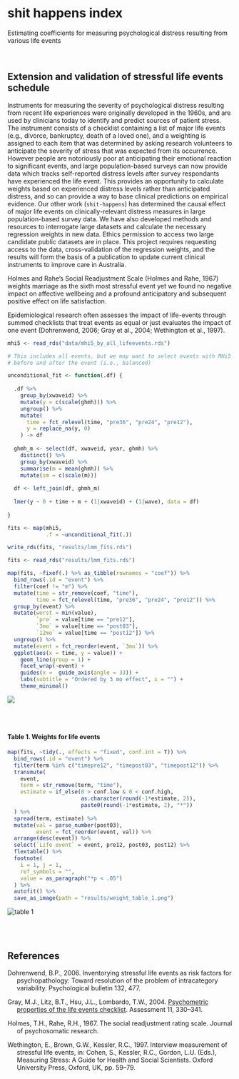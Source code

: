 shit happens index
================

Estimating coefficients for measuring psychological distress resulting
from various life events

<br>

## Extension and validation of stressful life events schedule

Instruments for measuring the severity of psychological distress
resulting from recent life experiences were originally developed in the
1960s, and are used by clinicians today to identify and predict sources
of patient stress. The instrument consists of a checklist containing a
list of major life events (e.g., divorce, bankruptcy, death of a loved
one), and a weighting is assigned to each item that was determined by
asking research volunteers to anticipate the severity of stress that was
expected from its occurrence. However people are notoriously poor at
anticipating their emotional reaction to significant events, and large
population-based surveys can now provide data which tracks self-reported
distress levels after survey respondants have experienced the life
event. This provides an opportunity to calculate weights based on
experienced distress levels rather than anticipated distress, and so can
provide a way to base clinical predictions on empirical evidence. Our
other work (`shit-happens`) has determined the causal effect of major
life events on clinically-relevant distress measures in large
population-based survey data. We have also developed methods and
resources to interrogate large datasets and calculate the necessary
regression weights in new data. Ethics permission to access two large
candidate public datasets are in place. This project requires requesting
access to the data, cross-validation of the regression weights, and the
results will form the basis of a publication to update current clinical
instruments to improve care in Australia.

Holmes and Rahe’s Social Readjustment Scale (Holmes and Rahe, 1967)
weights marriage as the sixth most stressful event yet we found no
negative impact on affective wellbeing and a profound anticipatory and
subsequent positive effect on life satisfaction.

Epidemiological research often assesses the impact of life-events
through summed checklists that treat events as equal or just evaluates
the impact of one event (Dohrenwend, 2006; Gray et al., 2004; Wethington
et al., 1997).

``` r
mhi5 <- read_rds("data/mhi5_by_all_lifeevents.rds")

# This includes all events, but we may want to select events with MHi5 observations
# before and after the event (i.e., balanced)
```

``` r
unconditional_fit <- function(.df) {
  
  .df %>%
    group_by(xwaveid) %>%
    mutate(y = c(scale(ghmh))) %>%
    ungroup() %>%
    mutate(
      time = fct_relevel(time, "pre36", "pre24", "pre12"),
      y = replace_na(y, 0)
    ) -> df
  
  ghmh_m <- select(df, xwaveid, year, ghmh) %>%
    distinct() %>%
    group_by(xwaveid) %>%
    summarise(m = mean(ghmh)) %>%
    mutate(sm = c(scale(m)))
  
  df <- left_join(df, ghmh_m)
  
  lmer(y ~ 0 + time + m + (1|xwaveid) + (1|wave), data = df)
  
}

fits <- map(mhi5, 
            .f = ~unconditional_fit(.))

write_rds(fits, "results/lmm_fits.rds")
```

``` r
fits <- read_rds("results/lmm_fits.rds")
```

``` r
map(fits, ~fixef(.) %>% as_tibble(rownames = "coef")) %>%
  bind_rows(.id = "event") %>%
  filter(coef != "m") %>%
  mutate(time = str_remove(coef, "time"),
         time = fct_relevel(time, "pre36", "pre24", "pre12")) %>% 
  group_by(event) %>%
  mutate(worst = min(value),
         `pre` = value[time == "pre12"],
         `3mo` = value[time == "post03"],
         `12mo` = value[time == "post12"]) %>% 
  ungroup() %>%
  mutate(event = fct_reorder(event, `3mo`)) %>%
  ggplot(aes(x = time, y = value)) +
    geom_line(group = 1) +
    facet_wrap(~event) +
    guides(x =  guide_axis(angle = 33)) +
    labs(subtitle = "Ordered by 3 mo effect", x = "") +
    theme_minimal()
```

![](results/plot_fits-1.png)<!-- -->

<br><br>

#### Table 1. Weights for life events

``` r
map(fits, ~tidy(., effects = "fixed", conf.int = T)) %>%
  bind_rows(.id = "event") %>%
  filter(term %in% c("timepre12", "timepost03", "timepost12")) %>%
  transmute(
    event,
    term = str_remove(term, "time"),
    estimate = if_else(0 > conf.low & 0 < conf.high, 
                       as.character(round(-1*estimate, 2)), 
                       paste0(round(-1*estimate, 2), "*"))
  ) %>%
  spread(term, estimate) %>%
  mutate(val = parse_number(post03),
         event = fct_reorder(event, val)) %>%
  arrange(desc(event)) %>%
  select(`Life event` = event, pre12, post03, post12) %>%
  flextable() %>%
  footnote(
    i = 1, j = 1,
    ref_symbols = "",
    value = as_paragraph("*p < .05")
  ) %>%
  autofit() %>%
  save_as_image(path = "results/weight_table_1.png")
```

![table 1](results/weight_table_1.png "Table 1")

<br><br>

## References

<div id="refs" class="references csl-bib-body hanging-indent">

<div id="ref-dohrenwend2006inventorying" class="csl-entry">

Dohrenwend, B.P., 2006. Inventorying stressful life events as risk
factors for psychopathology: Toward resolution of the problem of
intracategory variability. Psychological bulletin 132, 477.

</div>

<div id="ref-gray2004psychometric" class="csl-entry">

Gray, M.J., Litz, B.T., Hsu, J.L., Lombardo, T.W., 2004. [Psychometric
properties of the life events
checklist](https://www.ncbi.nlm.nih.gov/pubmed/15486169). Assessment 11,
330–341.

</div>

<div id="ref-holmes1967social" class="csl-entry">

Holmes, T.H., Rahe, R.H., 1967. The social readjustment rating scale.
Journal of psychosomatic research.

</div>

<div id="ref-wethington1995interview" class="csl-entry">

Wethington, E., Brown, G.W., Kessler, R.C., 1997. Interview measurement
of stressful life events, in: Cohen, S., Kessler, R.C., Gordon, L.U.
(Eds.), Measuring Stress: A Guide for Health and Social Scientists.
Oxford University Press, Oxford, UK, pp. 59–79.

</div>

</div>
